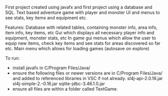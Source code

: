 First project created using javafx and first project using a database and SQL.
Text based adventure game with player and monster UI and menus to see stats, key items and equipment etc. 


Features:
Database with related tables, containing monster info, area info, item info, key items, etc
Gui which displays all necessary player info and equipment, monster stats, etc
In game gui menus which allow the user to equip new items, check key items and see stats for areas discovered so far etc.
Main menu which allows for loading games (autosave on explore)




To run:
- install javafx in C/Program Files/Java/
- ensure the following files or newer versions are in C/Program Files/Java/ and added to referenced libraries in VSC if not already.
    sl4j-api-2.0.16.jar
    sl4j-simple-2.-0.16.jar
    sqlite-jdbc-3.46.1.0.jar
- ensure all files are within a folder called TextGame.
